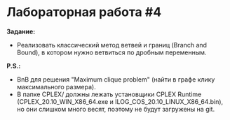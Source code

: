# Лабораторная работа #4
**Задание:** 
* Реализовать классический метод ветвей и границ (Branch and Bound), в котором нужно ветвиться по дробным переменным.

**P.S.:**
* BnB для решения "Maximum clique problem" (найти в графе клику максимального размера).
* В папке CPLEX/ должны лежать установщики CPLEX Runtime (CPLEX_20.10_WIN_X86_64.exe и ILOG_COS_20.10_LINUX_X86_64.bin), но они слишком много весят, поэтому не будут загружены на git.